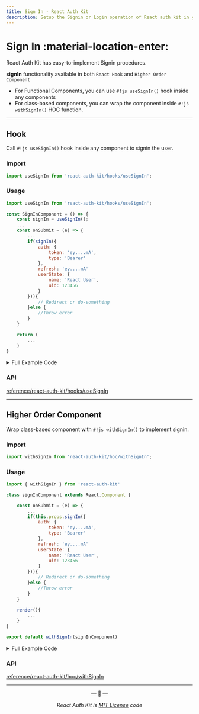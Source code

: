 ```yaml
---
title: Sign In - React Auth Kit
description: Setup the Signin or Login operation of React auth kit in your React-based app using both React Hook and Higher Order Component.
---
```


# Sign In :material-location-enter:

<div data-ea-publisher="authkitarkadipme" data-ea-type="text" id="signin"></div>

React Auth Kit has easy-to-implement Signin procedures.

**signIn** functionality available in both `React Hook` and `Higher Order Component`

- For Functional Components, you can use `#!js useSignIn()` hook inside any components
- For class-based components, you can wrap the component inside `#!js withSignIn()` HOC function.


---

## Hook

Call `#!js useSignIn()` hook inside any component to signin the user.

### Import

```js title="Import useSignIn in your app"
import useSignIn from 'react-auth-kit/hooks/useSignIn';
```

### Usage


```jsx title="SignIn.js" hl_lines="1 4 8 9 10 11 12 13 14 15 16 17 18"
import useSignIn from 'react-auth-kit/hooks/useSignIn';

const SignInComponent = () => {
    const signIn = useSignIn();
    ...
    const onSubmit = (e) => {
        ...
        if(signIn({
            auth: {
                token: 'ey....mA',
                type: 'Bearer'
            },
            refresh: 'ey....mA'
            userState: {
                name: 'React User',
                uid: 123456
            }
        })){
            // Redirect or do-something
        }else {
            //Throw error
        }
    }

    return (
        ...
    )
}
```

<details>
    <summary>Full Example Code</summary>
    <br>

```jsx hl_lines="3 6 14 15 16 17 18 19 20 21 22"
import React from "react"
import axios from 'axios'
import useSignIn from 'react-auth-kit/hooks/useSignIn';

const SignInComponent = () => {
    const signIn = useSignIn()
    const [formData, setFormData] = React.useState({email: '', password: ''})

    const onSubmit = (e) => {
        e.preventDefault()
        axios.post('/api/login', formData)
            .then((res)=>{
                if(res.status === 200){
                    if(signIn({
                        auth: {
                            token: res.data.token,
                            type: 'Bearer'
                        },
                        refresh: res.data.refreshToken
                        userState: res.data.authUserState
                    })){ // Only if you are using refreshToken feature
                        // Redirect or do-something
                    }else {
                        //Throw error
                    }
                }
            })
    }

    return (
        <form onSubmit={onSubmit}>
            <input type={"email"} onChange={(e)=>setFormData({...formData, email: e.target.value})}/>
            <input type={"password"} onChange={(e)=>setFormData({...formData, password: e.target.value})}/>

            <button>Submit</button>
        </form>
    )
}
```

</details>

### API

[reference/react-auth-kit/hooks/useSignIn](./../reference/react-auth-kit/hooks/useSignIn.md)

---

## Higher Order Component

Wrap class-based component with `#!js withSignIn()` to implement signin.

### Import

```js title="Import withSignIn in your app"
import withSignIn from 'react-auth-kit/hoc/withSignIn';
```

### Usage

```jsx title="SignIn.js" hl_lines="1 7 8 9 10 11 12 13 14 15 16 17"
import { withSignIn } from 'react-auth-kit'

class signInComponent extends React.Component {

    const onSubmit = (e) => {
        ...
        if(this.props.signIn({
            auth: {
                token: 'ey....mA',
                type: 'Bearer'
            },
            refresh: 'ey....mA'
            userState: {
                name: 'React User',
                uid: 123456
            }
        })){
            // Redirect or do-something
        }else {
            //Throw error
        }
    }

    render(){
        ...
    }
}

export default withSignIn(signInComponent)
```

<details>
    <summary>Full Example Code</summary>
    <br>

```jsx
import React from 'react'
import axios from 'axios'
import { withSignIn } from 'react-auth-kit'

class signInComponent extends React.Component {
    state={email: '', password: ''}

    onSubmit = (e) => {
        e.preventDefault()
        axios.post('/api/login', this.state)
            .then((res)=>{
                if(res.status === 200){
                    if(this.props.signIn({
                        auth: {
                            token: 'ey....mA',
                            type: 'Bearer'
                        },
                        refresh: 'ey....mA'
                        userState: {
                            name: 'React User',
                            uid: 123456
                        }
                    })){
                        // Redirect or do-something
                    }else {
                        //Throw error
                    }
                }
            })
    }

    render(){
        return (
            <form onSubmit={onSubmit}>
                <input type={"email"} onChange={(e)=>this.setState({...this.state, email: e.target.value})}/>
                <input type={"password"} onChange={(e)=>this.setState({...this.state, password: e.target.value})}/>

                <button>Submit</button>
            </form>
        )
    }
}

export default withSignIn(signInComponent)

```

</details>

### API

[reference/react-auth-kit/hoc/withSignIn](./../reference/react-auth-kit/hoc/withSignIn.md)


---

<p align="center">&mdash; 🔑  &mdash;</p>
<p align="center"><i>React Auth Kit is <a href="https://github.com/react-auth-kit/react-auth-kit/blob/master/LICENSE">MIT License</a> code</i></p>
